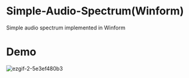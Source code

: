# Simple-Audio-Spectrum(Winform)

Simple audio spectrum implemented in Winform

# Demo

![ezgif-2-5e3ef480b3](https://user-images.githubusercontent.com/71114691/212003629-571b121d-07f3-4730-8b46-fa315f083316.gif)
